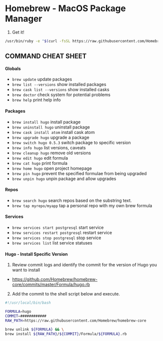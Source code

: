 Homebrew - MacOS Package Manager
================================

1. Get it!

```bash
/usr/bin/ruby -e "$(curl -fsSL https://raw.githubusercontent.com/Homebrew/install/master/install)"
```

## COMMAND CHEAT SHEET

#### Globals
- `brew update`	update packages
- `brew list --versions`	show installed packages
- `brew cask list --versions`	show installed casks
- `brew doctor` check system for potential problems
- `brew help` print help info

#### Packages
- `brew install hugo`	install package
- `brew uninstall hugo`	uninstall package
- `brew cask install atom`	install cask atom
- `brew upgrade hugo`	upgrade a package
- `brew switch hugo 0.5.3` switch package to specific version
- `brew info hugo`	list versions, caveats
- `brew cleanup hugo`	remove old versions
- `brew edit hugo`	edit formula
- `brew cat hugo`	print formula
- `brew home hugo`	open project homepage
- `brew pin hugo` prevent the specified formulae from being upgraded
- `brew unpin hugo` unpin package and allow upgrades

#### Repos
- `brew search hugo` search repos based on the substring text.
- `brew tap myrepo/myapp` tap a personal repo with my own brew formula

#### Services
- `brew services start postgresql` start service
- `brew services restart postgresql` restart service
- `brew services stop postgresql` stop service
- `brew services list` list service statuses

#### Hugo - Install Specific Version
1. Review commit logs and identify the commit for the version of Hugo you want to install
- https://github.com/Homebrew/homebrew-core/commits/master/Formula/hugo.rb

2. Add the commit to the shell script below and execute.
```bash
#!/usr/local/bin/bash

FORMULA=hugo
COMMIT=############
RAW_PATH=https://raw.githubusercontent.com/Homebrew/homebrew-core

brew unlink ${FORMULA} && \
brew install ${RAW_PATH}/${COMMIT}/Formula/${FORMULA}.rb
```
